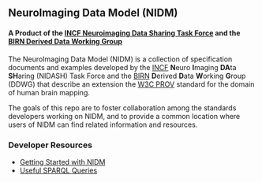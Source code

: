 ## NeuroImaging Data Model (NIDM)

#### A Product of the [INCF Neuroimaging Data Sharing Task Force](http://wiki.incf.org/mediawiki/index.php/Neuroimaging_Task_Force) and the [BIRN Derived Data Working Group](http://www.birncommunity.org/working-with-birn/working-groups/derived-data-working-group/)

The NeuroImaging Data Model (NIDM) is a collection of specification documents and examples developed
by the [INCF](http://www.incf.org) <b>N</b>euro <b>I</b>maging <b>DA</b>ta <b>SH</b>aring (NIDASH) Task Force and the [BIRN](http://www.birncommunity.org)
<b>D</b>erived <b>D</b>ata <b>W</b>orking <b>G</b>roup (DDWG) that describe an extension the [W3C PROV](http://www.w3.org/TR/prov-primer/) standard for the domain of human brain mapping.

The goals of this repo are to foster collaboration among the standards developers working on NIDM, and to provide a common location where users of NIDM can find related information and resources.

### Developer Resources

* [Getting Started with NIDM](https://github.com/incf-nidash/nidm/wiki/Getting-Started-with-NIDM)
* [Useful SPARQL Queries](https://github.com/incf-nidash/nidm/wiki/Useful-sparql-queries)
